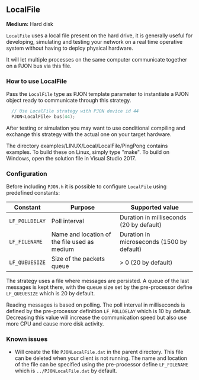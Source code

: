 ## LocalFile

**Medium:** Hard disk

`LocalFile` uses a local file present on the hard drive, it is generally useful for developing, simulating and testing your network on a real time operative system without having to deploy physical hardware.

It will let multiple processes on the same computer communicate together on a PJON bus via this file.

### How to use LocalFile
Pass the `LocalFile` type as PJON template parameter to instantiate a PJON object ready to communicate through this strategy.
```cpp  
  // Use LocalFile strategy with PJON device id 44
  PJON<LocalFile> bus(44);
```
After testing or simulation you may want to use conditional compiling and exchange this strategy with the actual one on your target hardware.

The directory examples/LINUX/Local/LocalFile/PingPong contains examples. To build these on Linux, simply type "make". To build on Windows, open the solution file in Visual Studio 2017.

### Configuration
Before including `PJON.h` it is possible to configure `LocalFile` using predefined constants:

| Constant           | Purpose                                      | Supported value                            |
| ------------------ |--------------------------------------------- | ------------------------------------------ |
| `LF_POLLDELAY`     | Poll interval                                | Duration in milliseconds (20 by default)   |
| `LF_FILENAME`      | Name and location of the file used as medium | Duration in microseconds (1500 by default) |
| `LF_QUEUESIZE`     | Size of the packets queue                    | > 0 (20 by default)                        |

The strategy uses a file where messages are persisted. A queue of the last messages is kept there, with the queue size set by the pre-processor define `LF_QUEUESIZE` which is 20 by default.

Reading messages is based on polling. The poll interval in milliseconds is defined by the pre-processor definition `LF_POLLDELAY` which is 10 by default. Decreasing this value will increase the communication speed but also use more CPU and cause more disk activity.

### Known issues
- Will create the file `PJONLocalFile.dat` in the parent directory. This
file can be deleted when your client is not running. The name and location of the file can be specified using the pre-processor define `LF_FILENAME` which is `../PJONLocalFile.dat` by default.
